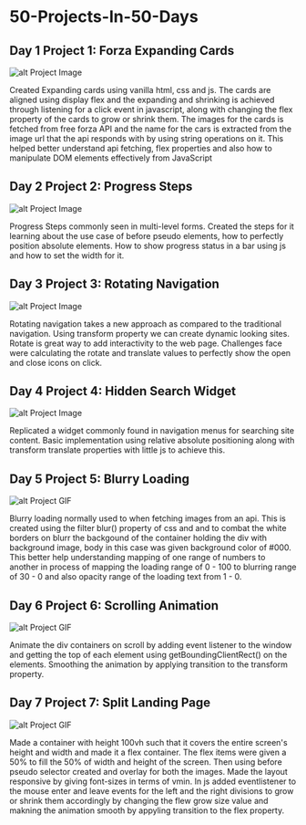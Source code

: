 # 50-Projects-In-50-Days

## Day 1 Project 1: Forza Expanding Cards
![alt Project Image](https://media.giphy.com/media/zdmrOdviVlqyfF64DI/giphy.gif)

Created Expanding cards using vanilla html, css and js. The cards are aligned using display flex and the expanding and shrinking is achieved through listening for a click event in javascript, along with changing the flex property of the cards to grow or shrink them. The images for the cards is fetched from free forza API and the name for the cars is extracted from the image url that the api responds with by using string operations on it. This helped better understand api fetching, flex properties and also how to manipulate DOM elements effectively from JavaScript

## Day 2 Project 2: Progress Steps
![alt Project Image](https://media.giphy.com/media/qCbRuP2gpn6d1vFEUl/giphy.gif)

Progress Steps commonly seen in multi-level forms. Created the steps for it learning about the use case of before pseudo elements, how to perfectly position absolute elements. How to show progress status in a bar using js and how to set the width for it.

## Day 3 Project 3: Rotating Navigation
![alt Project Image](https://media.giphy.com/media/tjpOuShIQYW7cEH2gr/giphy.gif)

Rotating navigation takes a new approach as compared to the traditional navigation. Using transform property we can create dynamic looking sites. Rotate is great way to add interactivity to the web page. Challenges face were calculating the rotate and translate values to perfectly show the open and close icons on click.

## Day 4 Project 4: Hidden Search Widget
![alt Project Image](https://media.giphy.com/media/CuTw1uqtOFc3BJIx8l/giphy.gif)

Replicated a widget commonly found in navigation menus for searching site content. Basic implementation using relative absolute positioning along with transform translate properties with little js to achieve this. 

## Day 5 Project 5: Blurry Loading
![alt Project GIF](https://media.giphy.com/media/Z8JntAkU2GXc5kv9ZX/giphy.gif)

Blurry loading normally used to when fetching images from an api. This is created using the filter blur() property of css and and to combat the white borders on blurr the backgound of the container holding the div with background image, body in this case was given background color of #000. This better help understanding mapping of one range of numbers to another in process of mapping the loading range of 0 - 100 to blurring range of 30 - 0 and also opacity range of the loading text from 1 - 0.

## Day 6 Project 6: Scrolling Animation
![alt Project GIF](https://media.giphy.com/media/sYPfcObxXLnq8RTUD3/giphy.gif)

Animate the div containers on scroll by adding event listener to the window and getting the top of each element using getBoundingClientRect() on the elements. Smoothing the animation by applying transition to the transform property.

## Day 7 Project 7: Split Landing Page
![alt Project GIF](https://media.giphy.com/media/O8wKOgbytgb0tWaljD/giphy.gif)

Made a container with height 100vh such that it covers the entire screen's height and width and made it a flex container. The flex items were given a 50% to fill the 50% of width and height of the screen. Then using before pseudo selector created and overlay for both the images. Made the layout responsive by giving font-sizes in terms of vmin. In js added eventlistener to the mouse enter and leave events for the left and the right divisions to grow or shrink them accordingly by changing the flew grow size value and makning the animation smooth by appyling transition to the flex property.